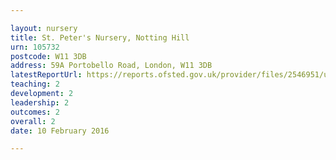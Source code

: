 ```yaml
---

layout: nursery
title: St. Peter's Nursery, Notting Hill
urn: 105732
postcode: W11 3DB
address: 59A Portobello Road, London, W11 3DB
latestReportUrl: https://reports.ofsted.gov.uk/provider/files/2546951/urn/105732.pdf
teaching: 2
development: 2
leadership: 2
outcomes: 2
overall: 2
date: 10 February 2016

---
```

